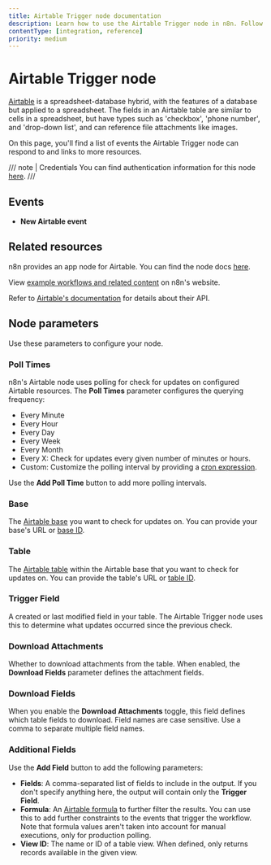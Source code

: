```yaml
---
title: Airtable Trigger node documentation
description: Learn how to use the Airtable Trigger node in n8n. Follow technical documentation to integrate Airtable Trigger node into your workflows.
contentType: [integration, reference]
priority: medium
---
```


# Airtable Trigger node

[Airtable](https://airtable.com/) is a spreadsheet-database hybrid, with the features of a database but applied to a spreadsheet. The fields in an Airtable table are similar to cells in a spreadsheet, but have types such as 'checkbox', 'phone number', and 'drop-down list', and can reference file attachments like images.

On this page, you'll find a list of events the Airtable Trigger node can respond to and links to more resources.

/// note | Credentials
You can find authentication information for this node [here](/integrations/builtin/credentials/airtable.md).
///

## Events

* **New Airtable event**

## Related resources

n8n provides an app node for Airtable. You can find the node docs [here](/integrations/builtin/app-nodes/n8n-nodes-base.airtable/index.md).

View [example workflows and related content](https://n8n.io/integrations/airtable-trigger/) on n8n's website.

Refer to [Airtable's documentation](https://airtable.com/developers/web/api/introduction) for details about their API.

## Node parameters

Use these parameters to configure your node.

### Poll Times

n8n's Airtable node uses polling for check for updates on configured Airtable resources. The **Poll Times** parameter configures the querying frequency:

* Every Minute
* Every Hour
* Every Day
* Every Week
* Every Month
* Every X: Check for updates every given number of minutes or hours.
* Custom: Customize the polling interval by providing a [cron expression](https://en.wikipedia.org/wiki/Cron).

Use the **Add Poll Time** button to add more polling intervals.

### Base

The [Airtable base](https://support.airtable.com/docs/airtable-bases-overview) you want to check for updates on. You can provide your base's URL or [base ID](https://support.airtable.com/docs/finding-airtable-ids#finding-base-table-and-view-ids-from-urls).

### Table

The [Airtable table](https://support.airtable.com/docs/tables-overview) within the Airtable base that you want to check for updates on. You can provide the table's URL or [table ID](https://support.airtable.com/docs/finding-airtable-ids#finding-base-table-and-view-ids-from-urls).

### Trigger Field

A created or last modified field in your table. The Airtable Trigger node uses this to determine what updates occurred since the previous check.

### Download Attachments

Whether to download attachments from the table. When enabled, the **Download Fields** parameter defines the attachment fields.

### Download Fields

When you enable the **Download Attachments** toggle, this field defines which table fields to download. Field names are case sensitive. Use a comma to separate multiple field names.

### Additional Fields

Use the **Add Field** button to add the following parameters:

* **Fields**: A comma-separated list of fields to include in the output. If you don't specify anything here, the output will contain only the **Trigger Field**.
* **Formula**: An [Airtable formula](https://support.airtable.com/docs/formula-field-reference) to further filter the results. You can use this to add further constraints to the events that trigger the workflow. Note that formula values aren't taken into account for manual executions, only for production polling.
* **View ID**: The name or ID of a table view. When defined, only returns records available in the given view.

